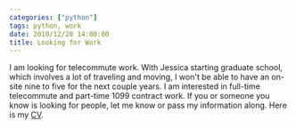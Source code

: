 ```yaml
---
categories: ["python"]
tags: python, work
date: 2010/12/28 14:00:00
title: Looking for Work
---
```

I am looking for telecommute work. With Jessica starting graduate school, which involves a lot of traveling and moving, I won't be able to have an on-site nine to five for the next couple years. I am interested in full-time telecommute and part-time 1099 contract work. If you or someone you know is looking for people, let me know or pass my information along. Here is my <a href="http://careers.stackoverflow.com/wwitzel3">CV</a>.
